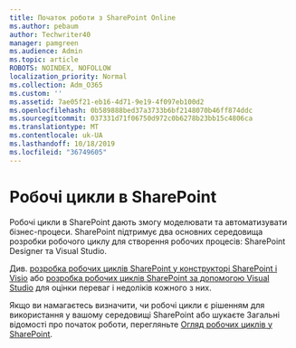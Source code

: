 ```yaml
---
title: Початок роботи з SharePoint Online
ms.author: pebaum
author: Techwriter40
manager: pamgreen
ms.audience: Admin
ms.topic: article
ROBOTS: NOINDEX, NOFOLLOW
localization_priority: Normal
ms.collection: Adm_O365
ms.custom: ''
ms.assetid: 7ae05f21-eb16-4d71-9e19-4f097eb100d2
ms.openlocfilehash: 0b589888bed37a3733b6bf2148070b46ff874ddc
ms.sourcegitcommit: 037331d71f06750d972c0b6278b23bb15c4806ca
ms.translationtype: MT
ms.contentlocale: uk-UA
ms.lasthandoff: 10/18/2019
ms.locfileid: "36749605"
---
```

# <a name="workflows-in-sharepoint"></a>Робочі цикли в SharePoint

Робочі цикли в SharePoint дають змогу моделювати та автоматизувати бізнес-процеси. SharePoint підтримує два основних середовища розробки робочого циклу для створення робочих процесів: SharePoint Designer та Visual Studio. 

Див. [розробка робочих циклів SharePoint у конструкторі SharePoint і Visio](https://docs.microsoft.com/sharepoint/dev/general-development/develop-sharepoint-workflows-using-visual-studio) або [розробка робочих циклів SharePoint за допомогою Visual Studio](https://docs.microsoft.com/sharepoint/dev/general-development/develop-sharepoint-workflows-using-visual-studio) для оцінки переваг і недоліків кожного з них. 

Якщо ви намагаєтесь визначити, чи робочі цикли є рішенням для використання у вашому середовищі SharePoint або шукаєте Загальні відомості про початок роботи, перегляньте [Огляд робочих циклів у SharePoint](https://docs.microsoft.com/sharepoint/dev/general-development/get-started-with-workflows-in-sharepoint#overview-of-workflows-in-sharepoint).